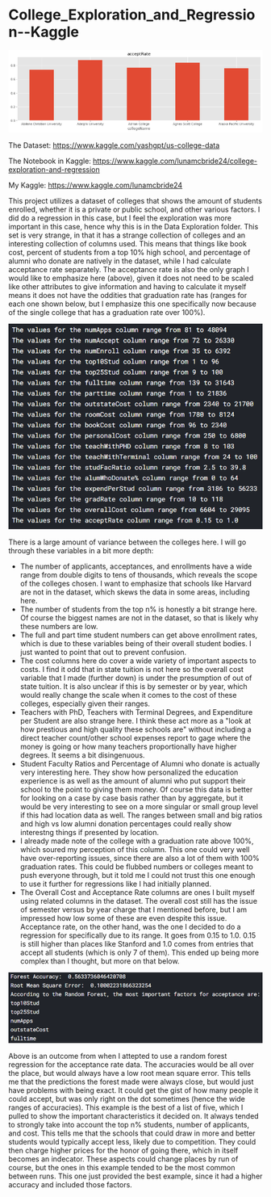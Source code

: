 # College_Exploration_and_Regression--Kaggle

![Accept](https://github.com/Luna-McBride/Kaggle_Personal_Projects/blob/master/Data%20Exploration/College_Exploration_and_Regression/AcceptRate.png)

The Dataset: https://www.kaggle.com/yashgpt/us-college-data

The Notebook in Kaggle: https://www.kaggle.com/lunamcbride24/college-exploration-and-regression

My Kaggle: https://www.kaggle.com/lunamcbride24

This project utilizes a dataset of colleges that shows the amount of students enrolled, whether it is a private or public school, and other various factors. I did do a regression in this case, but I feel the exploration was more important in this case, hence why this is in the Data Exploration folder. This set is very strange, in that it has a strange collection of colleges and an interesting collection of columns used. This means that things like book cost, percent of students from a top 10% high school, and percentage of alumni who donate are natively in the dataset, while I had calculate acceptance rate separately. The acceptance rate is also the only graph I would like to emphasize here (above), given it does not need to be scaled like other attributes to give information and having to calculate it myself means it does not have the oddities that graduation rate has (ranges for each one shown below, but I emphasize this one specifically now because of the single college that has a graduation rate over 100%). 

![Range](https://github.com/Luna-McBride/Kaggle_Personal_Projects/blob/master/Data%20Exploration/College_Exploration_and_Regression/CollegeRanges.png)

There is a large amount of variance between the colleges here. I will go through these variables in a bit more depth: 

* The number of applicants, acceptances, and enrollments have a wide range from double digits to tens of thousands, which reveals the scope of the colleges chosen. I want to emphasize that schools like Harvard are not in the dataset, which skews the data in some areas, including here.
* The number of students from the top n% is honestly a bit strange here. Of course the biggest names are not in the dataset, so that is likely why these numbers are low. 
* The full and part time student numbers can get above enrollment rates, which is due to these variables being of their overall student bodies. I just wanted to point that out to prevent confusion. 
* The cost columns here do cover a wide variety of important aspects to costs. I find it odd that in state tuition is not here so the overall cost variable that I made (further down) is under the presumption of out of state tuition. It is also unclear if this is by semester or by year, which would really change the scale when it comes to the cost of these colleges, especially given their ranges.
* Teachers with PhD, Teachers with Terminal Degrees, and Expenditure per Student are also strange here. I think these act more as a "look at how prestious and high quality these schools are" without including a direct teacher count/other school expenses report to gage where the money is going or how many teachers proportionally have higher degrees. It seems a bit disingenuous.
* Student Faculty Ratios and Percentage of Alumni who donate is actually very interesting here. They show how personalized the education experience is as well as the amount of alumni who put support their school to the point to giving them money. Of course this data is better for looking on a case by case basis rather than by aggregate, but it would be very interesting to see on a more singular or small group level if this had location data as well. The ranges between small and big ratios and high vs low alumni donation percentages could really show interestng things if presented by location.
* I already made note of the college with a graduation rate above 100%, which soured my perception of this column. This one could very well have over-reporting issues, since there are also a lot of them with 100% graduation rates. This could be flubbed numbers or colleges meant to push everyone through, but it told me I could not trust this one enough to use it further for regressions like I had initially planned.
* The Overall Cost and Acceptance Rate columns are ones I built myself using related columns in the dataset. The overall cost still has the issue of semester versus by year charge that I mentioned before, but I am impressed how low some of these are even despite this issue. Acceptance rate, on the other hand, was the one I decided to do a regression for specifically due to its range. It goes from 0.15 to 1.0. 0.15 is still higher than places like Stanford and 1.0 comes from entries that accept all students (which is only 7 of them). This ended up being more complex than I thought, but more on that below.

![Regression](https://github.com/Luna-McBride/Kaggle_Personal_Projects/blob/master/Data%20Exploration/College_Exploration_and_Regression/ForestExample.png)

Above is an outcome from when I attepted to use a random forest regression for the acceptance rate data. The accuracies would be all over the place, but would always have a low root mean square error. This tells me that the predictions the forest made were always close, but would just have problems with being exact. It could get the gist of how many people it could accept, but was only right on the dot sometimes (hence the wide ranges of accuracies). This example is the best of a list of five, which I pulled to show the important characteristics it decided on. It always tended to strongly take into account the top n% students, number of applicants, and cost. This tells me that the schools that could draw in more and better students would typically accept less, likely due to competition. They could then charge higher prices for the honor of going there, which in itself becomes an indecator. These aspects could change places by run of course, but the ones in this example tended to be the most common between runs. This one just provided the best example, since it had a higher accuracy and included those factors. 
